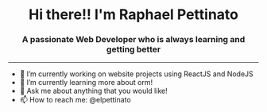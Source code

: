 <h1 align="center"> Hi there!! I'm Raphael Pettinato </h1>
<h3 align="center"> A passionate Web Developer who is always learning and getting better </h3>

<hr>

- 🔭 I’m currently working on website projects using ReactJS and NodeJS
- 🌱 I’m currently learning more about orm!
- 💬 Ask me about anything that you would like!
- 📫 How to reach me: @elpettinato
